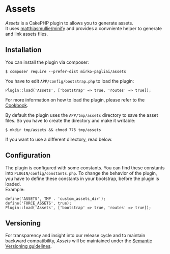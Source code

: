 # Assets
*Assets* is a CakePHP plugin to allows you to generate assets.  
It uses [matthiasmullie/minify](https://github.com/matthiasmullie/minify) and
provides a convniente helper to generate and link assets files.

## Installation
You can install the plugin via composer:

    $ composer require --prefer-dist mirko-pagliai/assets
    
You have to edit `APP/config/bootstrap.php` to load the plugin:

    Plugin::load('Assets', ['bootstrap' => true, 'routes' => true]);

For more information on how to load the plugin, please refer to the 
[Cookbook](http://book.cakephp.org/3.0/en/plugins.html#loading-a-plugin).
    
By default the plugin uses the `APP/tmp/assets` directory to save the 
asset files. So you have to create the directory and make it writable:

    $ mkdir tmp/assets && chmod 775 tmp/assets

If you want to use a different directory, read below.

## Configuration
The plugin is configured with some constants. You can find these constants into 
`PLUGIN/config/constants.php`. To change the behavior of the plugin, you have 
to define these constants in your bootstrap, before the plugin is loaded.  
Example:

    define('ASSETS', TMP . 'custom_assets_dir');
    define('FORCE_ASSETS', true);
    Plugin::load('Assets', ['bootstrap' => true, 'routes' => true]);

## Versioning
For transparency and insight into our release cycle and to maintain backward 
compatibility, *Assets* will be maintained under the 
[Semantic Versioning guidelines](http://semver.org).
